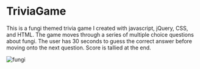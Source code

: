 # TriviaGame
This is a fungi themed trivia game I created with javascript, jQuery, CSS, and HTML.
The game moves through a series of multiple choice questions about fungi. The user has 30 seconds to guess the correct answer before moving onto the next question. Score is tallied at the end.

![fungi](https://user-images.githubusercontent.com/51139840/67815994-8a9ada80-fa76-11e9-8857-18ba92469be9.gif)
